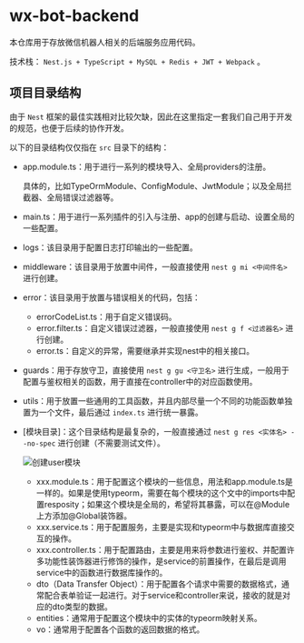 # wx-bot-backend

本仓库用于存放微信机器人相关的后端服务应用代码。

技术栈： `Nest.js + TypeScript + MySQL + Redis + JWT + Webpack` 。

## 项目目录结构

由于 `Nest` 框架的最佳实践相对比较欠缺，因此在这里指定一套我们自己用于开发的规范，也便于后续的协作开发。

以下的目录结构仅仅指在 `src` 目录下的结构：

- app.module.ts：用于进行一系列的模块导入、全局providers的注册。

  具体的，比如TypeOrmModule、ConfigModule、JwtModule；以及全局拦截器、全局错误过滤器等。

- main.ts：用于进行一系列插件的引入与注册、app的创建与启动、设置全局的一些配置。

- logs：该目录用于配置日志打印输出的一些配置。

- middleware：该目录用于放置中间件，一般直接使用 `nest g mi <中间件名>` 进行创建。

- error：该目录用于放置与错误相关的代码，包括：

  - errorCodeList.ts：用于自定义错误码。
  - error.filter.ts：自定义错误过滤器，一般直接使用 `nest g f <过滤器名>` 进行创建。
  - error.ts：自定义的异常，需要继承并实现nest中的相关接口。

- guards：用于存放守卫，直接使用 `nest g gu <守卫名>` 进行生成，一般用于配置与鉴权相关的函数，用于直接在controller中的对应函数使用。

- utils：用于放置一些通用的工具函数，并且内部尽量一个不同的功能函数单独置为一个文件，最后通过 `index.ts` 进行统一暴露。

- [模块目录]：这个目录结构是最复杂的，一般直接通过 `nest g res <实体名> --no-spec` 进行创建（不需要测试文件）。

  ![创建user模块](https://common-1319721118.cos.ap-shanghai.myqcloud.com/picgo/%E5%88%9B%E5%BB%BAuser%E6%A8%A1%E5%9D%97.gif)

  - xxx.module.ts：用于配置这个模块的一些信息，用法和app.module.ts是一样的。如果是使用typeorm，需要在每个模块的这个文中的imports中配置resposity；如果这个模块是全局的，希望将其暴露，可以在@Module上方添加@Global装饰器。
  - xxx.service.ts：用于配置服务，主要是实现和typeorm中与数据库直接交互的操作。
  - xxx.controller.ts：用于配置路由，主要是用来将参数进行鉴权、并配置许多功能性装饰器进行修饰的操作，是service的前置操作，在最后是调用service中的函数进行数据库操作的。
  - dto（Data Transfer Object）：用于配置各个请求中需要的数据格式，通常配合表单验证一起进行。对于service和controller来说，接收的就是对应的dto类型的数据。
  - entities：通常用于配置这个模块中的实体的typeorm映射关系。
  - vo：通常用于配置各个函数的返回数据的格式。
